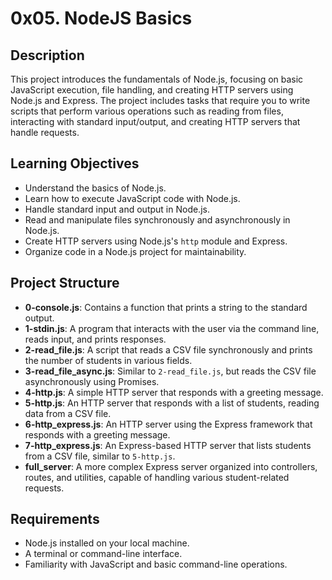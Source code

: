 # 0x05. NodeJS Basics

## Description

This project introduces the fundamentals of Node.js, focusing on basic JavaScript execution, file handling, and creating HTTP servers using Node.js and Express. The project includes tasks that require you to write scripts that perform various operations such as reading from files, interacting with standard input/output, and creating HTTP servers that handle requests.

## Learning Objectives

- Understand the basics of Node.js.
- Learn how to execute JavaScript code with Node.js.
- Handle standard input and output in Node.js.
- Read and manipulate files synchronously and asynchronously in Node.js.
- Create HTTP servers using Node.js's `http` module and Express.
- Organize code in a Node.js project for maintainability.

## Project Structure

- **0-console.js**: Contains a function that prints a string to the standard output.
- **1-stdin.js**: A program that interacts with the user via the command line, reads input, and prints responses.
- **2-read_file.js**: A script that reads a CSV file synchronously and prints the number of students in various fields.
- **3-read_file_async.js**: Similar to `2-read_file.js`, but reads the CSV file asynchronously using Promises.
- **4-http.js**: A simple HTTP server that responds with a greeting message.
- **5-http.js**: An HTTP server that responds with a list of students, reading data from a CSV file.
- **6-http_express.js**: An HTTP server using the Express framework that responds with a greeting message.
- **7-http_express.js**: An Express-based HTTP server that lists students from a CSV file, similar to `5-http.js`.
- **full_server**: A more complex Express server organized into controllers, routes, and utilities, capable of handling various student-related requests.

## Requirements

- Node.js installed on your local machine.
- A terminal or command-line interface.
- Familiarity with JavaScript and basic command-line operations.

